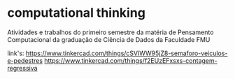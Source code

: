 # computational thinking
Atividades e trabalhos do primeiro semestre da matéria de Pensamento Computacional da graduação de Ciência de Dados da Faculdade FMU

link's: 
https://www.tinkercad.com/things/cSVlWW95jZ8-semaforo-veiculos-e-pedestres
https://www.tinkercad.com/things/f2EUzEFxsxs-contagem-regressiva
